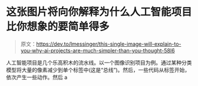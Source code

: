 # 这张图片将向你解释为什么人工智能项目比你想象的要简单得多

> 原文：<https://dev.to/lmessinger/this-single-image-will-explain-to-you-why-ai-projects-are-much-simpler-than-you-thought-58l6>

人工智能项目是几个乐高积木的流水线。以一个图像识别项目为例。通过某种分类模型将大量的像素减少到单个标签中(这是“总线”)。然后，一些代码从标签开始，依次产生一些动作。然后 a